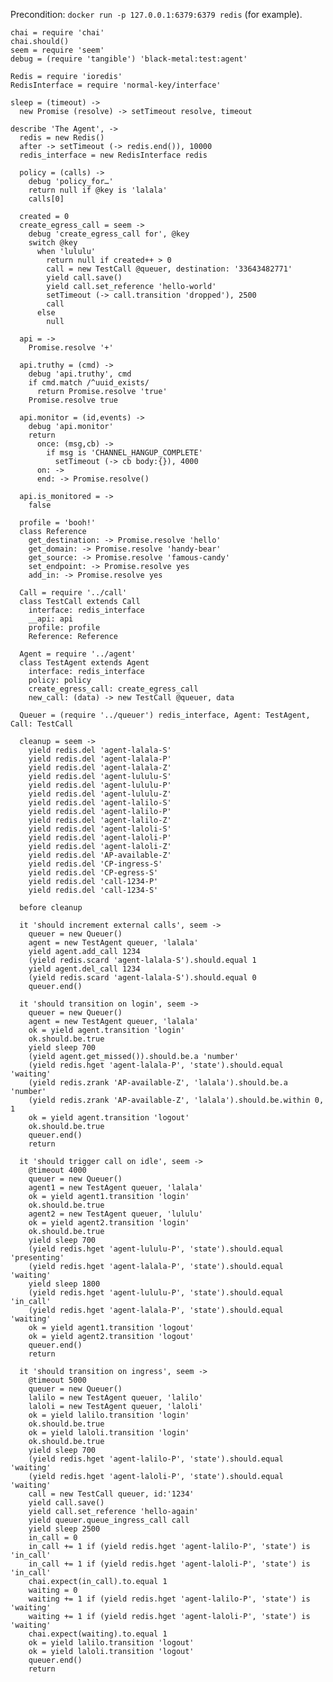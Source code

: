 Precondition: `docker run -p 127.0.0.1:6379:6379 redis` (for example).

    chai = require 'chai'
    chai.should()
    seem = require 'seem'
    debug = (require 'tangible') 'black-metal:test:agent'

    Redis = require 'ioredis'
    RedisInterface = require 'normal-key/interface'

    sleep = (timeout) ->
      new Promise (resolve) -> setTimeout resolve, timeout

    describe 'The Agent', ->
      redis = new Redis()
      after -> setTimeout (-> redis.end()), 10000
      redis_interface = new RedisInterface redis

      policy = (calls) ->
        debug 'policy_for…'
        return null if @key is 'lalala'
        calls[0]

      created = 0
      create_egress_call = seem ->
        debug 'create_egress_call for', @key
        switch @key
          when 'lululu'
            return null if created++ > 0
            call = new TestCall @queuer, destination: '33643482771'
            yield call.save()
            yield call.set_reference 'hello-world'
            setTimeout (-> call.transition 'dropped'), 2500
            call
          else
            null

      api = ->
        Promise.resolve '+'

      api.truthy = (cmd) ->
        debug 'api.truthy', cmd
        if cmd.match /^uuid_exists/
          return Promise.resolve 'true'
        Promise.resolve true

      api.monitor = (id,events) ->
        debug 'api.monitor'
        return
          once: (msg,cb) ->
            if msg is 'CHANNEL_HANGUP_COMPLETE'
              setTimeout (-> cb body:{}), 4000
          on: ->
          end: -> Promise.resolve()

      api.is_monitored = ->
        false

      profile = 'booh!'
      class Reference
        get_destination: -> Promise.resolve 'hello'
        get_domain: -> Promise.resolve 'handy-bear'
        get_source: -> Promise.resolve 'famous-candy'
        set_endpoint: -> Promise.resolve yes
        add_in: -> Promise.resolve yes

      Call = require '../call'
      class TestCall extends Call
        interface: redis_interface
        __api: api
        profile: profile
        Reference: Reference

      Agent = require '../agent'
      class TestAgent extends Agent
        interface: redis_interface
        policy: policy
        create_egress_call: create_egress_call
        new_call: (data) -> new TestCall @queuer, data

      Queuer = (require '../queuer') redis_interface, Agent: TestAgent, Call: TestCall

      cleanup = seem ->
        yield redis.del 'agent-lalala-S'
        yield redis.del 'agent-lalala-P'
        yield redis.del 'agent-lalala-Z'
        yield redis.del 'agent-lululu-S'
        yield redis.del 'agent-lululu-P'
        yield redis.del 'agent-lululu-Z'
        yield redis.del 'agent-lalilo-S'
        yield redis.del 'agent-lalilo-P'
        yield redis.del 'agent-lalilo-Z'
        yield redis.del 'agent-laloli-S'
        yield redis.del 'agent-laloli-P'
        yield redis.del 'agent-laloli-Z'
        yield redis.del 'AP-available-Z'
        yield redis.del 'CP-ingress-S'
        yield redis.del 'CP-egress-S'
        yield redis.del 'call-1234-P'
        yield redis.del 'call-1234-S'

      before cleanup

      it 'should increment external calls', seem ->
        queuer = new Queuer()
        agent = new TestAgent queuer, 'lalala'
        yield agent.add_call 1234
        (yield redis.scard 'agent-lalala-S').should.equal 1
        yield agent.del_call 1234
        (yield redis.scard 'agent-lalala-S').should.equal 0
        queuer.end()

      it 'should transition on login', seem ->
        queuer = new Queuer()
        agent = new TestAgent queuer, 'lalala'
        ok = yield agent.transition 'login'
        ok.should.be.true
        yield sleep 700
        (yield agent.get_missed()).should.be.a 'number'
        (yield redis.hget 'agent-lalala-P', 'state').should.equal 'waiting'
        (yield redis.zrank 'AP-available-Z', 'lalala').should.be.a 'number'
        (yield redis.zrank 'AP-available-Z', 'lalala').should.be.within 0, 1
        ok = yield agent.transition 'logout'
        ok.should.be.true
        queuer.end()
        return

      it 'should trigger call on idle', seem ->
        @timeout 4000
        queuer = new Queuer()
        agent1 = new TestAgent queuer, 'lalala'
        ok = yield agent1.transition 'login'
        ok.should.be.true
        agent2 = new TestAgent queuer, 'lululu'
        ok = yield agent2.transition 'login'
        ok.should.be.true
        yield sleep 700
        (yield redis.hget 'agent-lululu-P', 'state').should.equal 'presenting'
        (yield redis.hget 'agent-lalala-P', 'state').should.equal 'waiting'
        yield sleep 1800
        (yield redis.hget 'agent-lululu-P', 'state').should.equal 'in_call'
        (yield redis.hget 'agent-lalala-P', 'state').should.equal 'waiting'
        ok = yield agent1.transition 'logout'
        ok = yield agent2.transition 'logout'
        queuer.end()
        return

      it 'should transition on ingress', seem ->
        @timeout 5000
        queuer = new Queuer()
        lalilo = new TestAgent queuer, 'lalilo'
        laloli = new TestAgent queuer, 'laloli'
        ok = yield lalilo.transition 'login'
        ok.should.be.true
        ok = yield laloli.transition 'login'
        ok.should.be.true
        yield sleep 700
        (yield redis.hget 'agent-lalilo-P', 'state').should.equal 'waiting'
        (yield redis.hget 'agent-laloli-P', 'state').should.equal 'waiting'
        call = new TestCall queuer, id:'1234'
        yield call.save()
        yield call.set_reference 'hello-again'
        yield queuer.queue_ingress_call call
        yield sleep 2500
        in_call = 0
        in_call += 1 if (yield redis.hget 'agent-lalilo-P', 'state') is 'in_call'
        in_call += 1 if (yield redis.hget 'agent-laloli-P', 'state') is 'in_call'
        chai.expect(in_call).to.equal 1
        waiting = 0
        waiting += 1 if (yield redis.hget 'agent-lalilo-P', 'state') is 'waiting'
        waiting += 1 if (yield redis.hget 'agent-laloli-P', 'state') is 'waiting'
        chai.expect(waiting).to.equal 1
        ok = yield lalilo.transition 'logout'
        ok = yield laloli.transition 'logout'
        queuer.end()
        return
